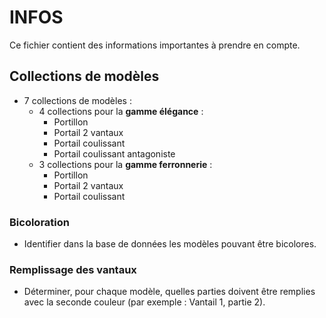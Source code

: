 # INFOS

Ce fichier contient des informations importantes à prendre en compte.

## Collections de modèles

- 7 collections de modèles :
    - 4 collections pour la **gamme élégance** :
        - Portillon
        - Portail 2 vantaux
        - Portail coulissant
        - Portail coulissant antagoniste
    - 3 collections pour la **gamme ferronnerie** :
        - Portillon
        - Portail 2 vantaux
        - Portail coulissant

### Bicoloration

- Identifier dans la base de données les modèles pouvant être bicolores.

### Remplissage des vantaux

- Déterminer, pour chaque modèle, quelles parties doivent être remplies avec la seconde couleur (par exemple : Vantail 1, partie 2).